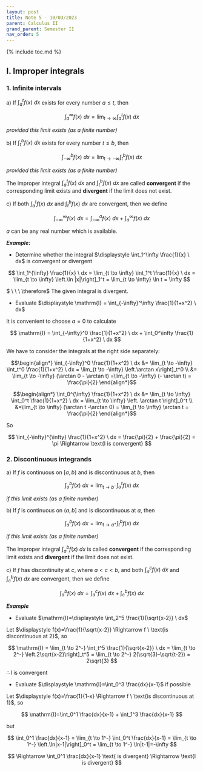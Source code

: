 ```yaml
---
layout: post
title: Note 5 - 10/03/2023
parent: Calculus II
grand_parent: Semester II
nav_order: 5
---
```


{% include toc.md %}

## I. Improper integrals

### 1. Infinite intervals

a) If $\int_a^t f(x) \ dx$ exists for every number $a \leq t$, then

$$
\int_a^{\infty} f(x) \ dx = \lim_{t \to \infty} \int_a^t f(x) \ dx
$$

_provided this limit exists (as a finite number)_

b) If $\int_{t}^b f(x) \ dx$ exists for every number $t \leq b$, then

$$
\int_{-\infty}^b f(x) \ dx = \lim_{t \to -\infty} \int_t^b f(x) \ dx
$$

_provided this limit exists (as a finite number)_

The improper integral $\int_a^t f(x) \ dx$ and $\int_{t}^b f(x) \ dx$ are called **convergent** if the corresponding limit exists and **divergent** if the limit does not exist.

c) If both $\int_a^t f(x) \ dx$ and $\int_{t}^b f(x) \ dx$ are convergent, then we define

$$
\int_{-\infty}^{\infty} f(x) \ dx = \int_{-\infty}^a f(x) \ dx + \int_a^{\infty} f(x) \ dx 
$$

$a$ can be any real number which is available.

**_Example:_**

* Determine whether the integral $\displaystyle \int_1^\infty \frac{1}{x} \ dx$ is convergent or divergent

$$
\int_1^{\infty} \frac{1}{x} \ dx = \lim_{t \to \infty} \int_1^t \frac{1}{x} \ dx = \lim_{t \to \infty} \left.\ln |x|\right]_1^t = \lim_{t \to \infty} \ln t = \infty 
$$

$ \ \ \ \therefore$ The given integral is divergent.

* Evaluate $\displaystyle \mathrm{I} = \int_{-\infty}^\infty \frac{1}{1+x^2} \ dx$

It is convenient to choose $a=0$ to calculate

$$
\mathrm{I} = \int_{-\infty}^0 \frac{1}{1+x^2} \ dx + \int_0^\infty \frac{1}{1+x^2} \ dx
$$

We have to consider the integrals at the right side separately:

$$\begin{align*}
\int_{-\infty}^0 \frac{1}{1+x^2} \ dx &= \lim_{t \to -\infty} \int_t^0 \frac{1}{1+x^2} \ dx = \lim_{t \to -\infty} \left.\arctan x\right]_t^0 \\
&= \lim_{t \to -\infty} (\arctan 0 - \arctan t) =\lim_{t \to -\infty} (- \arctan t) = \frac{\pi}{2}
\end{align*}$$

$$\begin{align*}
\int_0^{\infty} \frac{1}{1+x^2} \ dx &= \lim_{t \to \infty} \int_0^t \frac{1}{1+x^2} \ dx = \lim_{t \to \infty} \left. \arctan t \right]_0^t \\
&=\lim_{t \to \infty} (\arctan t -\arctan 0) = \lim_{t \to \infty} \arctan t = \frac{\pi}{2}
\end{align*}$$

So

$$
\int_{-\infty}^{\infty} \frac{1}{1+x^2} \ dx = \frac{\pi}{2} + \frac{\pi}{2} = \pi \Rightarrow \text{I is convergent}
$$

### 2. Discontinuous integrands

a) If $f$ is continuous on $[a,b)$ and is discontinuous at $b$, then
  
$$
\int_a^b f(x) \ dx = \lim_{t \to b^-} \int_a^t f(x) \ dx
$$

_if this limit exists (as a finite number)_

b) If $f$ is continuous on $(a,b]$ and is discontinuous at $a$, then

$$
\int_a^b f(x) \ dx = \lim_{t \to a^+} \int_t^b f(x) \ dx
$$

_if this limit exists (as a finite number)_

The improper integral $\int_a^b f(x) \ dx$ is called **convergent** if the corresponding limit exists and **divergent** if the limit does not exist.

c) If $f$ has discontinuity at $c$, where $a < c < b$, and both $\int_a^c f(x) \ dx$ and $\int_c^b f(x) \ dx$ are convergent, then we define

$$
\int_a^b f(x) \ dx = \int_a^c f(x) \ dx + \int_c^b f(x) \ dx
$$

**_Example_**

* Evaluate $\mathrm{I}=\displaystyle \int_2^5 \frac{1}{\sqrt{x-2}} \ dx$

Let $\displaystyle f(x)=\frac{1}{\sqrt{x-2}} \Rightarrow f \ \text{is discontinuous at 2}$, so

$$
\mathrm{I} = \lim_{t \to 2^-} \int_t^5 \frac{1}{\sqrt{x-2}} \ dx = \lim_{t \to 2^-} \left.2\sqrt{x-2}\right]_t^5 = \lim_{t \to 2^-} 2(\sqrt{3}-\sqrt{t-2}) = 2\sqrt{3}
$$

$\therefore \text{I is convergent}$

* Evaluate $\displaystyle \mathrm{I}=\int_0^3 \frac{dx}{x-1}$ if possible

Let $\displaystyle f(x)=\frac{1}{1-x} \Rightarrow f \ \text{is discontinuous at 1}$, so

$$
\mathrm{I}=\int_0^1 \frac{dx}{x-1} + \int_1^3 \frac{dx}{x-1}
$$

but

$$
\int_0^1 \frac{dx}{x-1} = \lim_{t \to 1^-} \int_0^t \frac{dx}{x-1} = \lim_{t \to 1^-} \left.\ln|x-1|\right]_0^t = \lim_{t \to 1^-} \ln|t-1|=-\infty
$$

$$
\Rightarrow \int_0^1 \frac{dx}{x-1} \text{ is divergent} \Rightarrow \text{I is divergent}
$$

